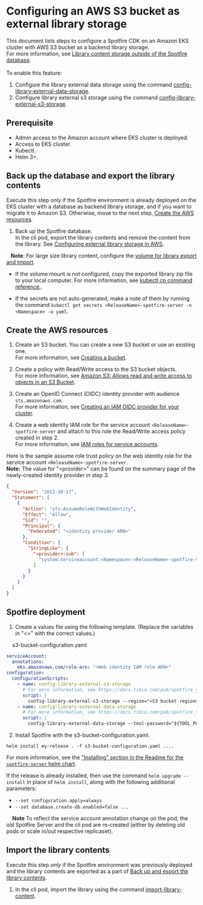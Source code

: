 # Configuring an AWS S3 bucket as external library storage

This document lists steps to configure a Spotfire CDK on an Amazon EKS cluster with AWS S3 bucket as a backend library storage.<br/>For more information, see [Library content storage outside of the Spotfire database](https://docs.tibco.com/pub/spotfire_server/latest/doc/html/TIB_sfire_server_tsas_admin_help/server/topics/library_content_storage_outside_of_the_spotfire_database.html).
<br/><br/>To enable this feature: <br/>

1. Configure the library external data storage using the command [config-library-external-data-storage](https://docs.tibco.com/pub/spotfire_server/latest/doc/html/TIB_sfire_server_tsas_admin_help/server/topics/config-library-external-data-storage.html).<br/>
2. Configure library external s3 storage using the command [config-library-external-s3-storage](https://docs.tibco.com/pub/spotfire_server/latest/doc/html/TIB_sfire_server_tsas_admin_help/server/topics/config-library-external-s3-storage.html).

## Prerequisite

- Admin access to the Amazon account where EKS cluster is deployed.
- Access to EKS cluster.
- Kubectl.
- Helm 3+.

## Back up the database and export the library contents

Execute this step <i>only</i> if the Spotfire environment is already deployed on the EKS cluster with a database as backend library storage, and if you want to migrate it to Amazon S3. Otherwise, move to the next step, [Create the AWS resources](#create-the-aws-resources).

1. Back up the Spotfire database.
   <br/>In the cli pod, export the library contents and remove the content from the library. See [Configuring external library storage in AWS](https://docs.tibco.com/pub/spotfire_server/latest/doc/html/TIB_sfire_server_tsas_admin_help/server/topics/configuring_external_library_storage_in_aws.html).

&nbsp;&nbsp;&nbsp;<b>Note</b>: For large size library content, configure the [volume for library export and import](./../../charts/spotfire-server/README.md#volume-for-library-export-and-import).

- If the volume mount is not configured, copy the exported library zip file to your local computer. For more information, see [kubectl cp command reference ](https://kubernetes.io/docs/reference/generated/kubectl/kubectl-commands#cp).

- If the secrets are not auto-generated, make a note of them by running the command `kubectl get secrets <ReleaseName>-spotfire-server -n <Namespace> -o yaml`.

## Create the AWS resources

1. Create an S3 bucket.
   You can create a new S3 bucket or use an existing one.
   <br/>For more information, see [Creating a bucket](https://docs.aws.amazon.com/AmazonS3/latest/userguide/create-bucket-overview.html).
2. Create a policy with Read/Write access to the S3 bucket objects.
   <br/>For more information, see [Amazon S3: Allows read and write access to objects in an S3 Bucket](https://docs.aws.amazon.com/IAM/latest/UserGuide/reference_policies_examples_s3_rw-bucket.html).

3. Create an OpenID Connect (OIDC) identity provider with audience `sts.amazonaws.com`.
   <br/>For more information, see [Creating an IAM OIDC provider for your cluster](https://docs.aws.amazon.com/eks/latest/userguide/enable-iam-roles-for-service-accounts.html).

4. Create a web identity IAM role for the service account `<ReleaseName>-spotfire-server` and attach to this role the Read/Write access policy created in step 2.
   <br/>For more information, see [IAM roles for service accounts](https://docs.aws.amazon.com/eks/latest/userguide/iam-roles-for-service-accounts.html).

Here is the sample assume role trust policy on the web identity role for the service account `<ReleaseName>-spotfire-server`.
<br/><b>Note:</b> The value for "\<provider\>" can be found on the summary page of the newly-created identity provider in step 3.

```json
{
  "Version": "2012-10-17",
  "Statement": [
    {
      "Action": "sts:AssumeRoleWithWebIdentity",
      "Effect": "Allow",
      "Sid": "",
      "Principal": {
        "Federated": "<identity provider ARN>"
      },
      "Condition": {
        "StringLike": {
          "<provider>:sub": [
            "system:serviceaccount:<Namespace>:<ReleaseName>-spotfire-server"
          ]
        }
      }
    }
  ]
}
```

## Spotfire deployment

1. Create a values file using the following template. (Replace the variables in "<>" with the correct values.)

&nbsp;&nbsp;&nbsp;&nbsp;s3-bucket-configuration.yaml

```yaml
serviceAccount:
  annotations:
    eks.amazonaws.com/role-arn: "<Web identity IAM role ARN>"
configuration:
  configurationScripts:
    - name: config-library-external-s3-storage
      # For more information, see https://docs.tibco.com/pub/spotfire_server/latest/doc/html/TIB_sfire_server_tsas_admin_help/server/topics/config-library-external-s3-storage.html.
      script: |
        config-library-external-s3-storage --region="<S3 bucket region>" --bucket-name="<S3 bucket name>" --key-prefix="spotfire-library/" --access-key="default" --secret-key="NONE" --bootstrap-config="${BOOTSTRAP_FILE}"
    - name: config-library-external-data-storage
      # For more information, see https://docs.tibco.com/pub/spotfire_server/latest/doc/html/TIB_sfire_server_tsas_admin_help/server/topics/config-library-external-data-storage.html.
      script: |
        config-library-external-data-storage --tool-password="${TOOL_PASSWORD}" --enabled=true --external-storage=AMAZON_S3 --bootstrap-config="${BOOTSTRAP_FILE}"
```

2. Install Spotfire with the s3-bucket-configuration.yaml.

```
helm install my-release . -f s3-bucket-configuration.yaml ....
```

For more information, see the ["Installing" section in the Readme for the `spotfire-server` helm chart](./../../charts/spotfire-server/README.md#installing).

If the release is already installed, then use the command `helm upgrade --install` in place of `helm install`, along with the following additional parameters: <br/>

- `--set configuration.apply=always`
- `--set database.create-db.enabled=false ...` <br>

&nbsp;&nbsp;&nbsp;&nbsp;<b>Note</b> To reflect the service account annotation change on the pod, the old Spotfire Server and the cli pod are re-created (either by deleting old pods or scale in/out respective replicaset).

## Import the library contents

Execute this step <i>only</i> if the Spotfire environment was previously deployed and the library contents are exported as a part of [Back up and export the library contents](#back-up-the-database-and-export-the-library-contents).

1. In the cli pod, import the library using the command [import-library-content](https://docs.tibco.com/pub/spotfire_server/latest/doc/html/TIB_sfire_server_tsas_admin_help/server/topics/import-library-content.html).
